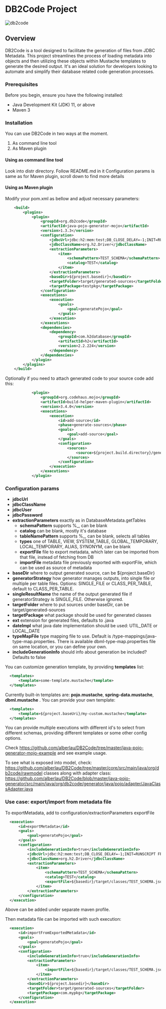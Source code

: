 # DB2Code Project
![db2code](https://github.com/alberlau/DB2Code/blob/master/db2code.png)
## Overview

DB2Code is a tool designed to facilitate the generation of files from JDBC Metadata. This project streamlines the process of loading metadata into objects and then utilizing these objects within Mustache templates to generate the desired output. It's an ideal solution for developers looking to automate and simplify their database related code generation processes.

### Prerequisites

Before you begin, ensure you have the following installed:
- Java Development Kit (JDK) 11, or above
- Maven 3

### Installation

You can use DB2Code in two ways at the moment.
1. As command line tool
2. As Maven plugin

#### Using as command line tool
Look into distr directory.
Follow README.md in it
Configuration params is same as for Maven plugin, scroll down to find more details

#### Using as Maven plugin
Modify your pom.xml as bellow and adjust necessary parameters:
```xml
    <build>
        <plugins>
            <plugin>
                <groupId>org.db2code</groupId>
                <artifactId>java-pojo-generator-mojo</artifactId>
                <version>1.3.3</version>
                <configuration>
                    <jdbcUrl>jdbc:h2:mem:test;DB_CLOSE_DELAY=-1;INIT=RUNSCRIPT FROM '${project.basedir}/init.sql'</jdbcUrl>
                    <jdbcClassName>org.h2.Driver</jdbcClassName>
                    <extractionParameters>
                        <item>
                            <schemaPattern>TEST_SCHEMA</schemaPattern>
                            <catalog>TEST</catalog>
                        </item>
                    </extractionParameters>
                    <baseDir>${project.basedir}</baseDir>
                    <targetFolder>target/generated-sources</targetFolder>
                    <targetPackage>testpkg</targetPackage>
                </configuration>
                <executions>
                    <execution>
                        <goals>
                            <goal>generatePojo</goal>
                        </goals>
                    </execution>
                </executions>
                <dependencies>
                    <dependency>
                        <groupId>com.h2database</groupId>
                        <artifactId>h2</artifactId>
                        <version>2.2.224</version>
                    </dependency>
                </dependencies>
            </plugin>
        </plugins>
    </build>
```

Optionally if you need to attach generated code to your source code add this:
```xml
            <plugin>
                <groupId>org.codehaus.mojo</groupId>
                <artifactId>build-helper-maven-plugin</artifactId>
                <version>3.4.0</version>
                <executions>
                    <execution>
                        <id>add-source</id>
                        <phase>generate-sources</phase>
                        <goals>
                            <goal>add-source</goal>
                        </goals>
                        <configuration>
                            <sources>
                                <source>${project.build.directory}/generated-sources</source>
                            </sources>
                        </configuration>
                    </execution>
                </executions>
            </plugin>
```

### Configuration params

- __jdbcUrl__
- __jdbcClassName__
- __jdbcUser__
- __jdbcPassword__
- __extractionParameters__ exactly as in DatabaseMetadata.getTables
  - __schemaPattern__ supports %_, can be blank
  - __catalog__ can be blank, mostly it's database
  - __tableNamePattern__ supports %_, can be blank, selects all tables
  - __types__ one of TABLE, VIEW, SYSTEM_TABLE, GLOBAL_TEMPORARY, LOCAL_TEMPORARY, ALIAS, SYNONYM, can be blank
  - __exportFile__ file to export metadata, which later can be imported from that file, instead of fetching from DB
  - __importFile__ metadata file previously exported with exportFile, which can be used as source of metadata
- __baseDir__ where to output generated source, can be ${project.baseDir}
- __generatorStrategy__ how generator manages outputs, into single file or multiple per table files. Options: SINGLE_FILE or CLASS_PER_TABLE, default to CLASS_PER_TABLE.
- __singleResultName__ the name of the output generated file if generatorStrategy is SINGLE_FILE. Otherwise ignored.
- __targetFolder__ where to put sources under baseDir, can be target/generated-sources
- __targetPackage__ what package should be used for generated classes
- __ext__ extension for generated files, defaults to .java
- __dateImpl__ what java date implementation should be used: UTIL_DATE or LOCAL_DATE
- __typeMapFile__ type mapping file to use. Default is /type-mappings/java-type-map.properties. There is available dbml-type-map.properties file on same location, or you can define your own.
- __includeGenerationInfo__ should info about generation be included? Defaults to false

You can customize generation template, by providing __templates__ list:
```xml
  <templates>
      <template>some-template.mustache</template>
  </templates>
```

Currently built-in templates are: __pojo.mustache__, __spring-data.mustache__, __dbml.mustache__ .
You can provide your own template:

```xml
  <templates>
      <template>${project.baseUri}/my-custom.mustache</template>
  </templates>
```


You can provide multiple executions with different id's to select from different schemas, providing different templates or some other config options.

Check https://github.com/alberlau/DB2Code/tree/master/java-pojo-generator-mojo-example and see example usage.

To see what is exposed into model, check: https://github.com/alberlau/DB2Code/tree/master/core/src/main/java/org/db2code/rawmodel classes
along with adapter class: https://github.com/alberlau/DB2Code/blob/master/java-pojo-generator/src/main/java/org/db2code/generator/java/pojo/adapter/JavaClassAdapter.java

### Use case: export/import from metadata file

To exportMetadata, add to configuration/extractionParameters exportFile

```xml
  <execution>
      <id>exportMetadata</id>
      <goals>
          <goal>generatePojo</goal>
      </goals>
      <configuration>
          <includeGenerationInfo>true</includeGenerationInfo>
          <jdbcUrl>jdbc:h2:mem:test;DB_CLOSE_DELAY=-1;INIT=RUNSCRIPT FROM '${project.basedir}/init.sql'</jdbcUrl>
          <jdbcClassName>org.h2.Driver</jdbcClassName>
          <extractionParameters>
              <item>
                  <schemaPattern>TEST_SCHEMA</schemaPattern>
                  <catalog>TEST</catalog>
                  <exportFile>${basedir}/target/classes/TEST_SCHEMA.json</exportFile>
              </item>
          </extractionParameters>
      </configuration>
  </execution>
```
Above can be added under separate maven profile.

Then metadata file can be imported with such execution:
```xml
  <execution>
      <id>importFromExportedMetadata</id>
      <goals>
          <goal>generatePojo</goal>
      </goals>
      <configuration>
          <includeGenerationInfo>true</includeGenerationInfo>
          <extractionParameters>
              <item>
                  <importFile>${basedir}/target/classes/TEST_SCHEMA.json</importFile>
              </item>
          </extractionParameters>
          <baseDir>${project.basedir}</baseDir>
          <targetFolder>target/generated-sources</targetFolder>
          <targetPackage>com.mypkg</targetPackage>
      </configuration>
  </execution>
```
